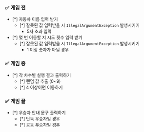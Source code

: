 ### ✅ 게임 전

- [*]  자동차 이름 입력 받기
    - [*]  잘못된 값 입력받을 시 `IllegalArgumentException` 발생시키기
        - 5자 초과 입력
- [*]  몇 번 이동할 지 시도 횟수 입력 받기
    - [*]  잘못된 값 입력받을 시 `IllegalArgumentException` 발생시키기
        - 1 이상 숫자가 아닐 경우

### ✅ 게임 중

- [*]  각 차수별 실행 결과 출력하기
    - [*]  랜덤 값 추출 (0~9)
    - [*]  4 이상이면 이동하기

### ✅ 게임 끝

- [*]  우승자 안내 문구 출력하기
    - [*]  단독 우승자일 경우
    - [*]  공동 우승자일 경우